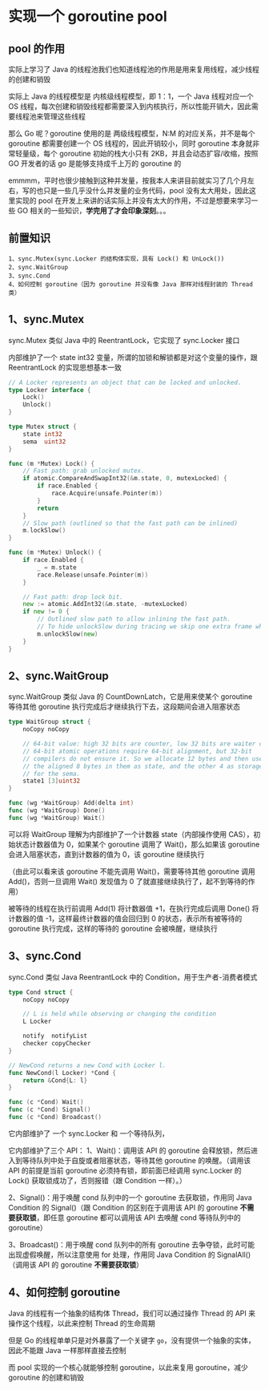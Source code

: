 # 实现一个 goroutine pool



## pool 的作用

实际上学习了 Java 的线程池我们也知道线程池的作用是用来复用线程，减少线程的创建和销毁

实际上 Java 的线程模型是 内核级线程模型，即 1：1，一个 Java 线程对应一个 OS 线程，每次创建和销毁线程都需要深入到内核执行，所以性能开销大，因此需要线程池来管理这些线程

那么 Go 呢？goroutine 使用的是 两级线程模型，N:M 的对应关系，并不是每个 goroutine 都需要创建一个 OS 线程的，因此开销较小，同时 goroutine 本身就非常轻量级，每个 goroutine 初始的栈大小只有 2KB，并且会动态扩容/收缩，按照 GO 开发者的话 go 是能够支持成千上万的 goroutine 的

emmmm，平时也很少接触到这种并发量，按我本人来讲目前就实习了几个月左右，写的也只是一些几乎没什么并发量的业务代码，pool 没有太大用处，因此这里实现的 pool 在开发上来讲的话实际上并没有太大的作用，不过是想要来学习一些 GO 相关的一些知识，**学完用了才会印象深刻**。。。



## 前置知识

```
1、sync.Mutex(sync.Locker 的结构体实现，具有 Lock() 和 UnLock())
2、sync.WaitGroup
3、sync.Cond
4、如何控制 goroutine（因为 goroutine 并没有像 Java 那样对线程封装的 Thread 类）
```



## 1、sync.Mutex

sync.Mutex 类似 Java 中的 ReentrantLock，它实现了 sync.Locker 接口

内部维护了一个 state int32 变量，所谓的加锁和解锁都是对这个变量的操作，跟 ReentrantLock 的实现思想基本一致

```go
// A Locker represents an object that can be locked and unlocked.
type Locker interface {
	Lock()
	Unlock()
}

type Mutex struct {
	state int32
	sema  uint32
}

func (m *Mutex) Lock() {
	// Fast path: grab unlocked mutex.
	if atomic.CompareAndSwapInt32(&m.state, 0, mutexLocked) {
		if race.Enabled {
			race.Acquire(unsafe.Pointer(m))
		}
		return
	}
	// Slow path (outlined so that the fast path can be inlined)
	m.lockSlow()
}

func (m *Mutex) Unlock() {
	if race.Enabled {
		_ = m.state
		race.Release(unsafe.Pointer(m))
	}

	// Fast path: drop lock bit.
	new := atomic.AddInt32(&m.state, -mutexLocked)
	if new != 0 {
		// Outlined slow path to allow inlining the fast path.
		// To hide unlockSlow during tracing we skip one extra frame when tracing GoUnblock.
		m.unlockSlow(new)
	}
}
```



## 2、sync.WaitGroup

sync.WaitGroup 类似 Java 的 CountDownLatch，它是用来使某个 goroutine 等待其他 goroutine 执行完成后才继续执行下去，这段期间会进入阻塞状态

```go
type WaitGroup struct {
	noCopy noCopy

	// 64-bit value: high 32 bits are counter, low 32 bits are waiter count.
	// 64-bit atomic operations require 64-bit alignment, but 32-bit
	// compilers do not ensure it. So we allocate 12 bytes and then use
	// the aligned 8 bytes in them as state, and the other 4 as storage
	// for the sema.
	state1 [3]uint32
}

func (wg *WaitGroup) Add(delta int) 
func (wg *WaitGroup) Done()
func (wg *WaitGroup) Wait()
```

可以将 WaitGroup  理解为内部维护了一个计数器 state（内部操作使用 CAS），初始状态计数器值为 0，如果某个 goroutine 调用了 Wait()，那么如果该 goroutine 会进入阻塞状态，直到计数器的值为 0，该 goroutine 继续执行

（由此可以看来该 goroutine 不能先调用 Wait()，需要等待其他 goroutine 调用 Add()，否则一旦调用 Wait() 发现值为 0 了就直接继续执行了，起不到等待的作用）

被等待的线程在执行前调用 Add(1) 将计数器值 +1，在执行完成后调用 Done() 将计数器的值 -1，这样最终计数器的值会回归到 0 的状态，表示所有被等待的 goroutine 执行完成，这样的等待的 goroutine 会被唤醒，继续执行



## 3、sync.Cond

sync.Cond 类似 Java ReentrantLock 中的 Condition，用于生产者-消费者模式

```go
type Cond struct {
	noCopy noCopy

	// L is held while observing or changing the condition
	L Locker

	notify  notifyList
	checker copyChecker
}

// NewCond returns a new Cond with Locker l.
func NewCond(l Locker) *Cond {
	return &Cond{L: l}
}

func (c *Cond) Wait()
func (c *Cond) Signal()
func (c *Cond) Broadcast()
```

它内部维护了 一个 sync.Locker 和 一个等待队列，

它内部维护了三个 API：
1、Wait()：调用该 API 的 goroutine 会释放锁，然后进入到等待队列中处于自旋或者阻塞状态，等待其他 goroutine 的唤醒。（调用该 API 的前提是当前 goroutine 必须持有锁，即前面已经调用 sync.Locker 的 Lock() 获取锁成功了，否则报错（跟 Condition 一样）。）

2、Signal()：用于唤醒 cond 队列中的一个 goroutine 去获取锁，作用同 Java Condition 的 Signal()（跟 Condition 的区别在于调用该 API 的 goroutine **不需要获取锁**，即任意 goroutine 都可以调用该 API 去唤醒 cond 等待队列中的 goroutine）

3、Broadcast()：用于唤醒 cond 队列中的所有 goroutine 去争夺锁，此时可能出现虚假唤醒，所以注意使用 for 处理，作用同 Java Condition 的 SignalAll()（调用该 API 的 goroutine **不需要获取锁**）



## 4、如何控制 goroutine

Java 的线程有一个抽象的结构体 Thread，我们可以通过操作 Thread 的 API 来操作这个线程，以此来控制 Thread 的生命周期

但是 Go  的线程单单只是对外暴露了一个关键字 `go`，没有提供一个抽象的实体，因此不能跟 Java 一样那样直接去控制

而 pool 实现的一个核心就能够控制 goroutine，以此来复用 goroutine，减少 goroutine 的创建和销毁